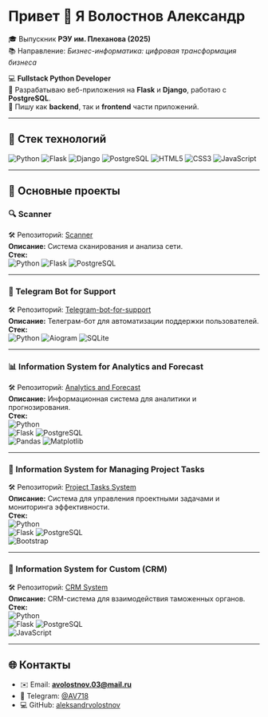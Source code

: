 # Привет 👋 Я Волостнов Александр  

🎓 Выпускник **РЭУ им. Плеханова (2025)**  
📚 Направление: *Бизнес-информатика: цифровая трансформация бизнеса*  

💻 **Fullstack Python Developer**  
🚀 Разрабатываю веб-приложения на **Flask** и **Django**, работаю с **PostgreSQL**.  
🎨 Пишу как **backend**, так и **frontend** части приложений.  

---

## 🚀 Стек технологий

![Python](https://img.shields.io/badge/Python-3776AB?style=for-the-badge&logo=python&logoColor=white)
![Flask](https://img.shields.io/badge/Flask-000000?style=for-the-badge&logo=flask&logoColor=white)
![Django](https://img.shields.io/badge/Django-092E20?style=for-the-badge&logo=django&logoColor=white)
![PostgreSQL](https://img.shields.io/badge/PostgreSQL-316192?style=for-the-badge&logo=postgresql&logoColor=white)
![HTML5](https://img.shields.io/badge/HTML5-E34F26?style=for-the-badge&logo=html5&logoColor=white)
![CSS3](https://img.shields.io/badge/CSS3-1572B6?style=for-the-badge&logo=css3&logoColor=white)
![JavaScript](https://img.shields.io/badge/JavaScript-F7DF1E?style=for-the-badge&logo=javascript&logoColor=black)

---

## 📂 Основные проекты

### 🔍 Scanner
🛠 Репозиторий: [Scanner](https://github.com/aleksandrvolostnov/Scanner)  
**Описание:** Система сканирования и анализа сети.  
**Стек:**  
![Python](https://img.shields.io/badge/Python-3776AB?logo=python&logoColor=white) 
![Flask](https://img.shields.io/badge/Flask-000000?logo=flask&logoColor=white) 
![PostgreSQL](https://img.shields.io/badge/PostgreSQL-316192?logo=postgresql&logoColor=white)

---

### 🤖 Telegram Bot for Support
🛠 Репозиторий: [Telegram-bot-for-support](https://github.com/aleksandrvolostnov/Telegram-bot-for-support)  
**Описание:** Телеграм-бот для автоматизации поддержки пользователей.  
**Стек:**  
![Python](https://img.shields.io/badge/Python-3776AB?logo=python&logoColor=white) 
![Aiogram](https://img.shields.io/badge/Aiogram-2CA5E0?logo=telegram&logoColor=white) 
![SQLite](https://img.shields.io/badge/SQLite-003B57?logo=sqlite&logoColor=white)

---

### 📊 Information System for Analytics and Forecast
🛠 Репозиторий: [Analytics and Forecast](https://github.com/aleksandrvolostnov/Information-system-for-analytics-and-forecast)  
**Описание:** Информационная система для аналитики и прогнозирования.  
**Стек:**  
![Python](https://img.shields.io/badge/Python-3776AB?logo=python&logoColor=white)  
![Flask](https://img.shields.io/badge/Flask-000000?logo=flask&logoColor=white) 
![PostgreSQL](https://img.shields.io/badge/PostgreSQL-316192?logo=postgresql&logoColor=white)  
![Pandas](https://img.shields.io/badge/Pandas-150458?logo=pandas&logoColor=white) 
![Matplotlib](https://img.shields.io/badge/Matplotlib-11557c?logo=plotly&logoColor=white)

---

### 📌 Information System for Managing Project Tasks
🛠 Репозиторий: [Project Tasks System](https://github.com/aleksandrvolostnov/Information-system-for-managing-project-tasks-and-monitoring-efficiency)  
**Описание:** Система для управления проектными задачами и мониторинга эффективности.  
**Стек:**  
![Python](https://img.shields.io/badge/Python-3776AB?logo=python&logoColor=white)  
![Flask](https://img.shields.io/badge/Flask-000000?logo=flask&logoColor=white) 
![PostgreSQL](https://img.shields.io/badge/PostgreSQL-316192?logo=postgresql&logoColor=white)  
![Bootstrap](https://img.shields.io/badge/Bootstrap-7952B3?logo=bootstrap&logoColor=white)

---

### 👥 Information System for Custom (CRM)
🛠 Репозиторий: [CRM System](https://github.com/aleksandrvolostnov/Information-system-for-custom)  
**Описание:** CRM-система для взаимодействия таможенных органов.  
**Стек:**  
![Python](https://img.shields.io/badge/Python-3776AB?logo=python&logoColor=white)  
![Flask](https://img.shields.io/badge/Flask-000000?logo=flask&logoColor=white) 
![PostgreSQL](https://img.shields.io/badge/PostgreSQL-316192?logo=postgresql&logoColor=white)  
![JavaScript](https://img.shields.io/badge/JavaScript-F7DF1E?logo=javascript&logoColor=black)

---

## 🌐 Контакты

- ✉️ Email: **avolostnov.03@mail.ru**  
- 💬 Telegram: [@AV718](https://t.me/AV718)  
- 💻 GitHub: [aleksandrvolostnov](https://github.com/aleksandrvolostnov)

